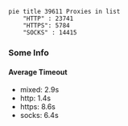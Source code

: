 
```mermaid
pie title 39611 Proxies in list
    "HTTP" : 23741
    "HTTPS": 5784
    "SOCKS" : 14415
```

### Some Info
#### Average Timeout

- mixed: 2.9s
- http: 1.4s
- https: 8.6s
- socks: 6.4s